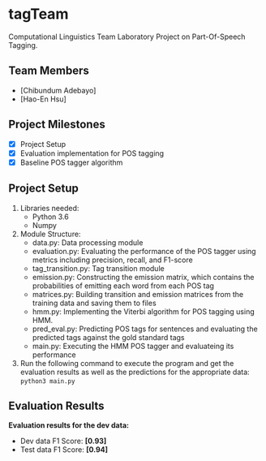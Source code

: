 # tagTeam

Computational Linguistics Team Laboratory Project on Part-Of-Speech Tagging.

## Team Members

- [Chibundum Adebayo]
- [Hao-En Hsu]

## Project Milestones

- [x] Project Setup
- [x] Evaluation implementation for POS tagging
- [x] Baseline POS tagger algorithm

## Project Setup

1. Libraries needed:
   - Python 3.6
   - Numpy
2. Module Structure:
   - data.py: Data processing module
   - evaluation.py: Evaluating the performance of the POS tagger using metrics including precision, recall, and F1-score
   - tag_transition.py: Tag transition module
   - emission.py: Constructing the emission matrix, which contains the probabilities of emitting each word from each POS tag
   - matrices.py: Building transition and emission matrices from the training data and saving them to files
   - hmm.py: Implementing the Viterbi algorithm for POS tagging using HMM.
   - pred_eval.py: Predicting POS tags for sentences and evaluating the predicted tags against the gold standard tags
   - main.py: Executing the HMM POS tagger and evaluateing its performance
3. Run the following command to execute the program and get the evaluation results as well as the predictions for the appropriate data:
   `python3 main.py`

## Evaluation Results

**Evaluation results for the dev data:**

- Dev data F1 Score: **[0.93]**
- Test data F1 Score: **[0.94]**
